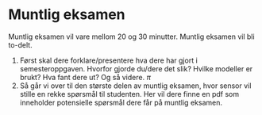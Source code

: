 # Muntlig eksamen
Muntlig eksamen vil vare mellom 20 og 30 minutter. Muntlig eksamen vil bli to-delt.

1. Først skal dere forklare/presentere hva dere har gjort i semesteroppgaven. Hvorfor gjorde du/dere det slik? Hvilke modeller er brukt? Hva fant dere ut? Og så videre. $\pi$
2. Så går vi over til den største delen av muntlig eksamen, hvor sensor vil stille en rekke spørsmål til studenten. Her vil dere finne en pdf som inneholder potensielle spørsmål dere får på muntlig eksamen.
